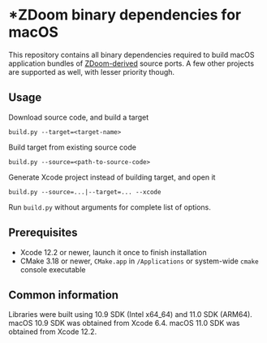 # *ZDoom binary dependencies for macOS

This repository contains all binary dependencies required to build macOS application bundles of [ZDoom-derived](https://zdoom.org) source ports. A few other projects are supported as well, with lesser priority though.

## Usage

Download source code, and build a target

```
build.py --target=<target-name>
```

Build target from existing source code

```
build.py --source=<path-to-source-code>
```

Generate Xcode project instead of building target, and open it

```
build.py --source=...|--target=... --xcode
```

Run `build.py` without arguments for complete list of options.

## Prerequisites

* Xcode 12.2 or newer, launch it once to finish installation
* CMake 3.18 or newer, `CMake.app` in `/Applications` or system-wide `cmake` console executable

## Common information

Libraries were built using 10.9 SDK (Intel x64_64) and 11.0 SDK (ARM64).  
macOS 10.9 SDK was obtained from Xcode 6.4. macOS 11.0 SDK was obtained from Xcode 12.2.
